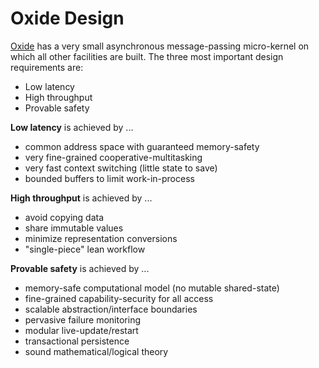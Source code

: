 # Oxide Design

[Oxide](READMD.md) has a very small asynchronous message-passing micro-kernel on which all other facilities are built.
The three most important design requirements are:
  * Low latency
  * High throughput
  * Provable safety

**Low latency** is achieved by ...
  * common address space with guaranteed memory-safety
  * very fine-grained cooperative-multitasking
  * very fast context switching (little state to save)
  * bounded buffers to limit work-in-process

**High throughput** is achieved by ...
  * avoid copying data
  * share immutable values
  * minimize representation conversions
  * "single-piece" lean workflow

**Provable safety** is achieved by ...
  * memory-safe computational model (no mutable shared-state)
  * fine-grained capability-security for all access
  * scalable abstraction/interface boundaries
  * pervasive failure monitoring
  * modular live-update/restart
  * transactional persistence
  * sound mathematical/logical theory
